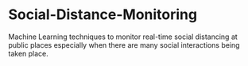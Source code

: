 # Social-Distance-Monitoring
Machine Learning techniques to monitor real-time social distancing at public places especially when there are many social interactions being taken place. 
